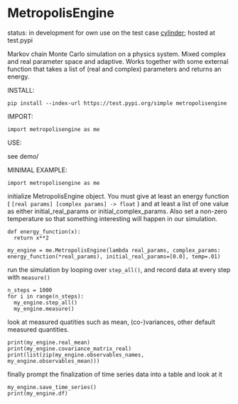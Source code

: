 # MetropolisEngine

status: in development for own use on the test case [cylinder](https://github.com/jklebes/cylinder);
      hosted at test.pypi

Markov chain Monte Carlo simulation on a physics system.  Mixed complex and real parameter space and adaptive. 
Works together with some external function that takes a list of (real and complex) parameters and returns an energy. 

INSTALL:

```pip install --index-url https://test.pypi.org/simple metropolisengine```

IMPORT:

```import metropolisengine as me```

USE:

see demo/

MINIMAL EXAMPLE:

```import metropolisengine as me```

initialize MetropolisEngine object.  You must give at least an energy function ( `[real params] [complex params] -> float` ) and at least a list of one value as either initial_real_params or initial_complex_params.  Also set a non-zero temperature so that something interesting will happen in our simulation.

```
def energy_function(x):
  return x**2
  
my_engine = me.MetropolisEngine(lambda real_params, complex_params: energy_function(*real_params), initial_real_params=[0.0], temp=.01)
```

run the simulation by looping over `step_all()`, and record data at every step with `measure()`

```
n_steps = 1000
for i in range(n_steps):
  my_engine.step_all()
  my_engine.measure()
```

look at measured quatities such as mean, (co-)variances, other default measured quantities.

```
print(my_engine.real_mean)
print(my_engine.covariance_matrix_real)
print(list(zip(my_engine.observables_names, my_engine.observables_mean)))
```

finally prompt the finalization of time series data into a table and look at it

```
my_engine.save_time_series()
print(my_engine.df)
```
